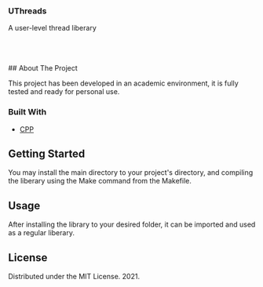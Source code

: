 <p align="center">
<h3> UThreads </h3>
A user-level thread liberary</br></br>
</p> 
</br></br>
## About The Project

This project has been developed in an academic environment, it is fully tested and ready for personal use.


### Built With
* [CPP](https://www.cplusplus.com/)

## Getting Started

You may install the main directory to your project's directory, and compiling the liberary
using the Make command from the Makefile.

## Usage

After installing the library to your desired folder, it can be imported and used as a regular liberary.

## License

Distributed under the MIT License. 2021.

